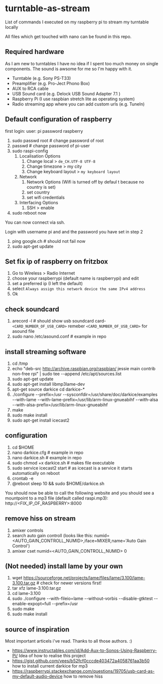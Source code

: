 # turntable-as-stream
List of commands I executed on my raspberry pi to stream my turntable locally

All files which get touched with nano can be found in this repo.

## Required hardware

As I am new to turntables I have no idea if I spent too much money on single components. The sound is awsome for me so I'm happy with it.

* Turntable (e.g. Sony PS-T33)
* Preamplifier (e.g. Pro-Ject Phono Box) 
* AUX to RCA cable
* USB Sound card (e.g. Delock USB Sound Adapter 7.1 )
* Raspberry Pi (I use raspbian stretch lite as operating system)
* Radio streaming app where you can add custom urls (e.g. TuneIn)

## Default configuration of raspberry

first login: 
user: pi
password raspberry

1. sudo passwd root # change password of root
1. passwd # change password of pi-user
1. sudo raspi-config
   1. Localisation Options
      1. Change local > `de_CH.UTF-8 UTF-8`
      1. Change timezone > my city
      1. Change keyboard layout > `my keyboard layout`
   1. Network
      1. Network Options (Wifi is turned off by defaul  t because no country is set)
      1. set country
      1. set wifi credentials
   1. Interfacing Options
      1. SSH > enable
1. sudo reboot now

You can now connect via ssh. 

Login with username pi and and the password you have set in step 2

1. ping google.ch # should not fail now
1. sudo apt-get update

## Set fix ip of raspberry on fritzbox

1. Go to Wireless > Radio Internet
1. choose your raspberrypi (default name is raspberrypi) and edit
1. set a preferred ip (I left the default)
1. select `Always assign this network device the same IPv4 address`
1. Ok

## check soundcard

1. arecord -l # should show usb soundcard card-`<CARD_NUMBER_OF_USB_CARD>` remeber `<CARD_NUMBER_OF_USB_CARD>` for asound file
1. sudo nano /etc/asound.conf # example in repo

## install streaming software

1. cd /tmp
1. echo "deb-src http://archive.raspbian.org/raspbian/ jessie main contrib non-free rpi" | sudo tee --append /etc/apt/sources.list
1. sudo apt-get update
1. sudo apt-get install libmp3lame-dev
1. apt-get source darkice
cd darkice-*
1. ./configure  --prefix=/usr --sysconfdir=/usr/share/doc/darkice/examples --with-lame --with-lame-prefix=/usr/lib/arm-linux-gnueabihf --with-alsa --with-alsa-prefix=/usr/lib/arm-linux-gnueabihf
1. make
1. sudo make install
1. sudo apt-get install icecast2

## configuration

1. cd $HOME
1. nano darkice.cfg # example in repo
1. nano darkice.sh # example in repo
1. sudo chmod +x darkice.sh # makes file executable
1. sudo service icecast2 start # as icecast is a service it starts automatically on reboot
1. crontab -e
1. @reboot sleep 10 && sudo $HOME/darkice.sh

You should now be able to call the following website and you should see a mountpoint to a mp3 file (default called raspi.mp3):
http://<FIX_IP_OF_RASPBERRY>:8000

## remove hiss on stream

1. amixer controls 
1. search auto gain controll (looks like this: numid=<AUTO_GAIN_CONTROLL_NUMID>,iface=MIXER,name='Auto Gain Control')
1. amixer cset numid=<AUTO_GAIN_CONTROLL_NUMID> 0

## (Not needed) install lame by your own

1. wget https://sourceforge.net/projects/lame/files/lame/3.100/lame-3.100.tar.gz # check for newer versions first!
1. tar xfz lame-3.100.tar.gz
1. cd lame-3.100 
1. sudo ./configure --with-fileio=lame --without-vorbis --disable-gtktest --enable-expopt=full --prefix=/usr
1. sudo make
1. sudo make install

## source of inspiration

Most important articels i've read. Thanks to all those authors. :)

* https://www.instructables.com/id/Add-Aux-to-Sonos-Using-Raspberry-Pi/ Idea of how to realise this project
* https://gist.github.com/vees/b52fcf0cccde403472a4058761aa3b50 how to install current darkice for mp3
* https://raspberrypi.stackexchange.com/questions/19705/usb-card-as-my-default-audio-device how to remove hiss
